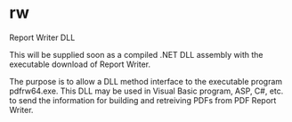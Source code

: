 # rw
Report Writer DLL

This will be supplied soon as a compiled .NET DLL assembly with the executable download of Report Writer.

The purpose is to allow a DLL method interface to the executable program pdfrw64.exe.  This DLL may be used in Visual Basic program, ASP, C#, etc. to send the information for building and retreiving PDFs from PDF Report Writer.
